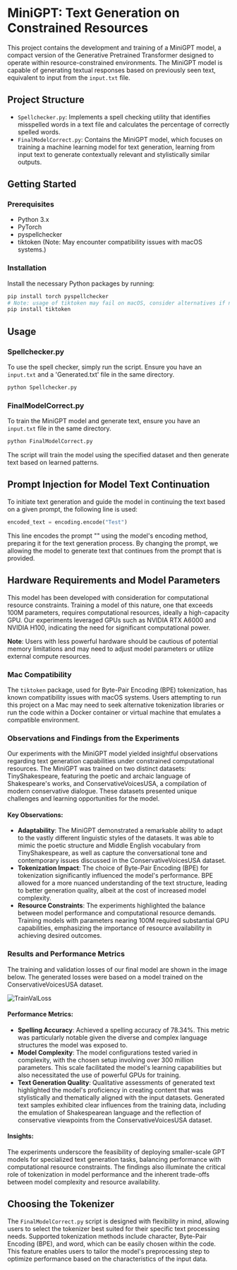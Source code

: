 # MiniGPT: Text Generation on Constrained Resources

This project contains the development and training of a MiniGPT model, a compact version of the Generative Pretrained Transformer designed to operate within resource-constrained environments. The MiniGPT model is capable of generating textual responses based on previously seen text, equivalent to input from the `input.txt` file.

## Project Structure

- `Spellchecker.py`: Implements a spell checking utility that identifies misspelled words in a text file and calculates the percentage of correctly spelled words.
- `FinalModelCorrect.py`: Contains the MiniGPT model, which focuses on training a machine learning model for text generation, learning from input text to generate contextually relevant and stylistically similar outputs.

## Getting Started

### Prerequisites

- Python 3.x
- PyTorch
- pyspellchecker
- tiktoken (Note: May encounter compatibility issues with macOS systems.)

### Installation

Install the necessary Python packages by running:

```bash
pip install torch pyspellchecker
# Note: usage of tiktoken may fail on macOS, consider alternatives if necessary.
pip install tiktoken
```

## Usage

### Spellchecker.py

To use the spell checker, simply run the script. Ensure you have an `input.txt` and a 'Generated.txt' file in the same directory.

```bash
python Spellchecker.py
```

### FinalModelCorrect.py

To train the MiniGPT model and generate text, ensure you have an `input.txt` file in the same directory.

```bash
python FinalModelCorrect.py
```

The script will train the model using the specified dataset and then generate text based on learned patterns.

## Prompt Injection for Model Text Continuation

To initiate text generation and guide the model in continuing the text based on a given prompt, the following line is used:

```python
encoded_text = encoding.encode("Test")
```

This line encodes the prompt "" using the model's encoding method, preparing it for the text generation process. By changing the prompt, we allowing the model to generate text that continues from the prompt that is provided.

## Hardware Requirements and Model Parameters

This model has been developed with consideration for computational resource constraints. Training a model of this nature, one that exceeds 100M parameters, requires computational resources, ideally a high-capacity GPU. Our experiments leveraged GPUs such as NVIDIA RTX A6000 and NVIDIA H100, indicating the need for significant computational power.

**Note**: Users with less powerful hardware should be cautious of potential memory limitations and may need to adjust model parameters or utilize external compute resources.

### Mac Compatibility

The `tiktoken` package, used for Byte-Pair Encoding (BPE) tokenization, has known compatibility issues with macOS systems. Users attempting to run this project on a Mac may need to seek alternative tokenization libraries or run the code within a Docker container or virtual machine that emulates a compatible environment.

### Observations and Findings from the Experiments

Our experiments with the MiniGPT model yielded insightful observations regarding text generation capabilities under constrained computational resources. The MiniGPT was trained on two distinct datasets: TinyShakespeare, featuring the poetic and archaic language of Shakespeare's works, and ConservativeVoicesUSA, a compilation of modern conservative dialogue. These datasets presented unique challenges and learning opportunities for the model.

#### Key Observations:

- **Adaptability**: The MiniGPT demonstrated a remarkable ability to adapt to the vastly different linguistic styles of the datasets. It was able to mimic the poetic structure and Middle English vocabulary from TinyShakespeare, as well as capture the conversational tone and contemporary issues discussed in the ConservativeVoicesUSA dataset.
- **Tokenization Impact**: The choice of Byte-Pair Encoding (BPE) for tokenization significantly influenced the model's performance. BPE allowed for a more nuanced understanding of the text structure, leading to better generation quality, albeit at the cost of increased model complexity.
- **Resource Constraints**: The experiments highlighted the balance between model performance and computational resource demands. Training models with parameters nearing 100M required substantial GPU capabilities, emphasizing the importance of resource availability in achieving desired outcomes.

### Results and Performance Metrics
The training and validation losses of our final model are shown in the image below. The generated losses were based on a model trained on the ConservativeVoicesUSA dataset.

![TrainValLoss](https://github.com/AnjaKroon/MiniGPT/assets/154330044/c3e8eb8d-7db9-4b88-833a-a4a2bccc43cb)

#### Performance Metrics:

- **Spelling Accuracy**: Achieved a spelling accuracy of 78.34%. This metric was particularly notable given the diverse and complex language structures the model was exposed to.
- **Model Complexity**: The model configurations tested varied in complexity, with the chosen setup involving over 300 million parameters. This scale facilitated the model's learning capabilities but also necessitated the use of powerful GPUs for training.
- **Text Generation Quality**: Qualitative assessments of generated text highlighted the model's proficiency in creating content that was stylistically and thematically aligned with the input datasets. Generated text samples exhibited clear influences from the training data, including the emulation of Shakespearean language and the reflection of conservative viewpoints from the ConservativeVoicesUSA dataset.

#### Insights:

The experiments underscore the feasibility of deploying smaller-scale GPT models for specialized text generation tasks, balancing performance with computational resource constraints. The findings also illuminate the critical role of tokenization in model performance and the inherent trade-offs between model complexity and resource availability.

## Choosing the Tokenizer

The `FinalModelCorrect.py` script is designed with flexibility in mind, allowing users to select the tokenizer best suited for their specific text processing needs. Supported tokenization methods include character, Byte-Pair Encoding (BPE), and word, which can be easily chosen within the code. This feature enables users to tailor the model's preprocessing step to optimize performance based on the characteristics of the input data.
